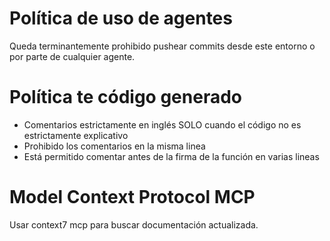 # Política de uso de agentes

Queda terminantemente prohibido pushear commits desde este entorno o por parte de cualquier agente.

# Política te código generado

- Comentarios estrictamente en inglés SOLO cuando el código no es estrictamente explicativo
- Prohibido los comentarios en la misma linea
- Está permitido comentar antes de la firma de la función en varias lineas

# Model Context Protocol MCP

Usar context7 mcp para buscar documentación actualizada.
